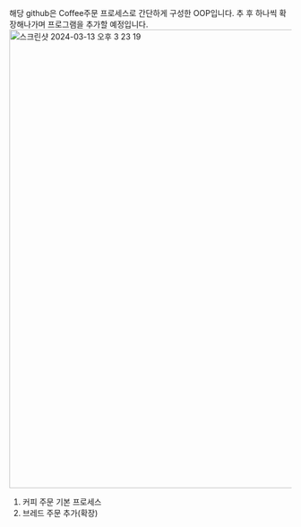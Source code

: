 해당 github은 Coffee주문 프로세스로 간단하게 구성한 OOP입니다.
추 후 하나씩 확장해나가며 프로그램을 추가할 예정입니다.
<img width="820" alt="스크린샷 2024-03-13 오후 3 23 19" src="https://github.com/sjleeJ/coffeePole_OOP/assets/79626319/51dac5d7-1074-4b90-956e-bce60a3ae95c">

1. 커피 주문 기본 프로세스
2. 브레드 주문 추가(확장)
